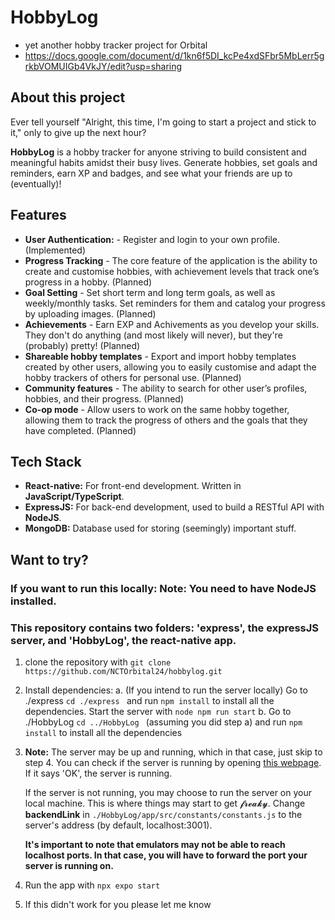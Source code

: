 # HobbyLog
- yet another hobby tracker project for Orbital
- https://docs.google.com/document/d/1kn6f5DI_kcPe4xdSFbr5MbLerr5grkbVOMUIGb4VkJY/edit?usp=sharing
## About this project
Ever tell yourself "Alright, this time, I'm going to start a project and stick to it," only to give up the next hour?

**HobbyLog** is a hobby tracker for anyone striving to build consistent and meaningful habits amidst their busy lives.  Generate hobbies, set goals and reminders, earn XP and badges, and see what your friends are up to (eventually)!

## Features
- **User Authentication:** -  Register and login to your own profile. (Implemented)
- **Progress Tracking** - The core feature of the application is the ability to create and customise hobbies, with achievement levels that track one’s progress in a hobby. (Planned)
- **Goal Setting** - Set short term and long term goals, as well as weekly/monthly tasks. Set reminders for them and catalog your progress by uploading images. (Planned)
- **Achievements** - Earn EXP and Achivements as you develop your skills. They don't do anything (and most likely will never), but they're (probably) pretty! (Planned)
- **Shareable hobby templates** - Export and import hobby templates created by other users, allowing you to easily customise and adapt the hobby trackers of others for personal use. (Planned)
- **Community features** - The ability to search for other user’s profiles, hobbies, and their progress. (Planned)
- **Co-op mode** - Allow users to work on the same hobby together, allowing them to track the progress of others and the goals that they have completed. (Planned)

## Tech Stack
- **React-native:** For front-end development. Written in **JavaScript/TypeScript**.
- **ExpressJS:** For back-end development, used to build a RESTful API with **NodeJS**.
- **MongoDB:** Database used for storing (seemingly) important stuff.

## Want to try?
### If you want to run this locally: Note: You need to have NodeJS installed.
### This repository contains two folders: 'express', the expressJS server, and 'HobbyLog', the react-native app.
1. clone the repository with ```git clone https://github.com/NCTOrbital24/hobbylog.git ```
2. Install dependencies:
   a. (If you intend to run the server locally) Go to ./express ```cd ./express ``` and run ```npm install``` to install all the dependencies. Start the server with ```node npm run start```
   b. Go to ./HobbyLog ```cd ../HobbyLog ``` (assuming you did step a) and run ```npm install``` to install all the dependencies
3. **Note:** The server may be up and running, which in that case, just skip to step 4. You can check if the server is running by opening [this webpage](domain=prepared-perch-dashing.ngrok-free.app). If it says 'OK', the server is running.

   If the server is not running, you may choose to run the server on your local machine. This is where things may start to get 𝓯𝓻𝓮𝓪𝓴𝔂. Change **backendLink** in ```./HobbyLog/app/src/constants/constants.js``` to the server's address (by default, localhost:3001).
   
   **It's important to note that emulators may not be able to reach localhost ports. In that case, you will have to forward the port your server is running on.**
5. Run the app with ```npx expo start```
6. If this didn't work for you please let me know



